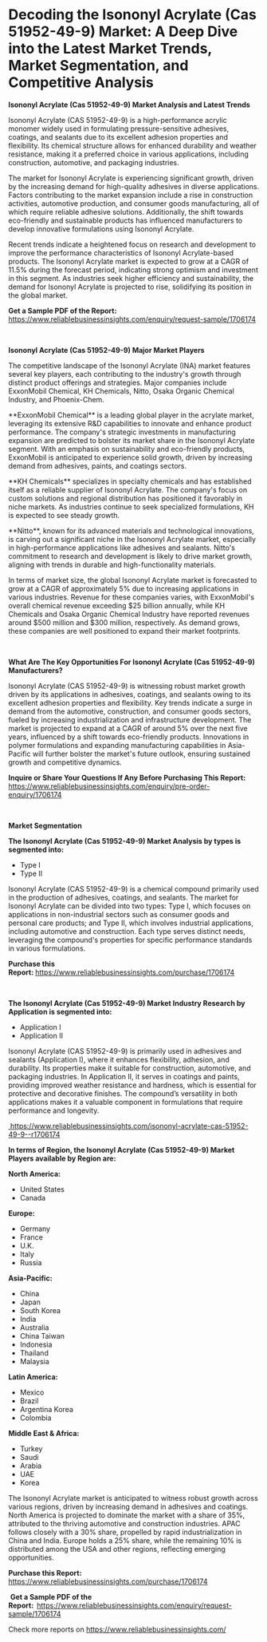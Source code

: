 <p><h1>Decoding the Isononyl Acrylate (Cas 51952-49-9) Market: A Deep Dive into the Latest Market Trends, Market Segmentation, and Competitive Analysis</h1></p><p><strong>Isononyl Acrylate (Cas 51952-49-9) Market Analysis and Latest Trends</strong></p>
<p><p>Isononyl Acrylate (CAS 51952-49-9) is a high-performance acrylic monomer widely used in formulating pressure-sensitive adhesives, coatings, and sealants due to its excellent adhesion properties and flexibility. Its chemical structure allows for enhanced durability and weather resistance, making it a preferred choice in various applications, including construction, automotive, and packaging industries.</p><p>The market for Isononyl Acrylate is experiencing significant growth, driven by the increasing demand for high-quality adhesives in diverse applications. Factors contributing to the market expansion include a rise in construction activities, automotive production, and consumer goods manufacturing, all of which require reliable adhesive solutions. Additionally, the shift towards eco-friendly and sustainable products has influenced manufacturers to develop innovative formulations using Isononyl Acrylate.</p><p>Recent trends indicate a heightened focus on research and development to improve the performance characteristics of Isononyl Acrylate-based products. The Isononyl Acrylate market is expected to grow at a CAGR of 11.5% during the forecast period, indicating strong optimism and investment in this segment. As industries seek higher efficiency and sustainability, the demand for Isononyl Acrylate is projected to rise, solidifying its position in the global market.</p></p>
<p><strong>Get a Sample PDF of the Report:&nbsp;</strong> <a href="https://www.reliablebusinessinsights.com/enquiry/request-sample/1706174?utm_campaign=101&utm_medium=2&utm_source=Github&utm_content=ia&utm_term=10012025&utm_id=isononyl-acrylate-cas-51952-49-9">https://www.reliablebusinessinsights.com/enquiry/request-sample/1706174</a></p>
<p>&nbsp;</p>
<p><strong>Isononyl Acrylate (Cas 51952-49-9) Major Market Players</strong></p>
<p><p>The competitive landscape of the Isononyl Acrylate (INA) market features several key players, each contributing to the industry's growth through distinct product offerings and strategies. Major companies include ExxonMobil Chemical, KH Chemicals, Nitto, Osaka Organic Chemical Industry, and Phoenix-Chem.</p><p>**ExxonMobil Chemical** is a leading global player in the acrylate market, leveraging its extensive R&D capabilities to innovate and enhance product performance. The company's strategic investments in manufacturing expansion are predicted to bolster its market share in the Isononyl Acrylate segment. With an emphasis on sustainability and eco-friendly products, ExxonMobil is anticipated to experience solid growth, driven by increasing demand from adhesives, paints, and coatings sectors.</p><p>**KH Chemicals** specializes in specialty chemicals and has established itself as a reliable supplier of Isononyl Acrylate. The company's focus on custom solutions and regional distribution has positioned it favorably in niche markets. As industries continue to seek specialized formulations, KH is expected to see steady growth.</p><p>**Nitto**, known for its advanced materials and technological innovations, is carving out a significant niche in the Isononyl Acrylate market, especially in high-performance applications like adhesives and sealants. Nitto's commitment to research and development is likely to drive market growth, aligning with trends in durable and high-functionality materials.</p><p>In terms of market size, the global Isononyl Acrylate market is forecasted to grow at a CAGR of approximately 5% due to increasing applications in various industries. Revenue for these companies varies, with ExxonMobil's overall chemical revenue exceeding $25 billion annually, while KH Chemicals and Osaka Organic Chemical Industry have reported revenues around $500 million and $300 million, respectively. As demand grows, these companies are well positioned to expand their market footprints.</p></p>
<p>&nbsp;</p>
<p><strong>What Are The Key Opportunities For Isononyl Acrylate (Cas 51952-49-9) Manufacturers?</strong></p>
<p><p>Isononyl Acrylate (CAS 51952-49-9) is witnessing robust market growth driven by its applications in adhesives, coatings, and sealants owing to its excellent adhesion properties and flexibility. Key trends indicate a surge in demand from the automotive, construction, and consumer goods sectors, fueled by increasing industrialization and infrastructure development. The market is projected to expand at a CAGR of around 5% over the next five years, influenced by a shift towards eco-friendly products. Innovations in polymer formulations and expanding manufacturing capabilities in Asia-Pacific will further bolster the market's future outlook, ensuring sustained growth and competitive dynamics.</p></p>
<p><strong>Inquire or Share Your Questions If Any Before Purchasing This Report:</strong> <a href="https://www.reliablebusinessinsights.com/enquiry/pre-order-enquiry/1706174?utm_campaign=101&utm_medium=2&utm_source=Github&utm_content=ia&utm_term=10012025&utm_id=isononyl-acrylate-cas-51952-49-9">https://www.reliablebusinessinsights.com/enquiry/pre-order-enquiry/1706174</a></p>
<p>&nbsp;</p>
<p><strong>Market Segmentation</strong></p>
<p><strong>The Isononyl Acrylate (Cas 51952-49-9) Market Analysis by types is segmented into:</strong></p>
<p><ul><li>Type I</li><li>Type II</li></ul></p>
<p><p>Isononyl Acrylate (CAS 51952-49-9) is a chemical compound primarily used in the production of adhesives, coatings, and sealants. The market for Isononyl Acrylate can be divided into two types: Type I, which focuses on applications in non-industrial sectors such as consumer goods and personal care products; and Type II, which involves industrial applications, including automotive and construction. Each type serves distinct needs, leveraging the compound's properties for specific performance standards in various formulations.</p></p>
<p><strong>Purchase this Report:&nbsp;</strong><a href="https://www.reliablebusinessinsights.com/purchase/1706174?utm_campaign=101&utm_medium=2&utm_source=Github&utm_content=ia&utm_term=10012025&utm_id=isononyl-acrylate-cas-51952-49-9">https://www.reliablebusinessinsights.com/purchase/1706174</a></p>
<p>&nbsp;</p>
<p><strong>The Isononyl Acrylate (Cas 51952-49-9) Market Industry Research by Application is segmented into:</strong></p>
<p><ul><li>Application I</li><li>Application II</li></ul></p>
<p><p>Isononyl Acrylate (CAS 51952-49-9) is primarily used in adhesives and sealants (Application I), where it enhances flexibility, adhesion, and durability. Its properties make it suitable for construction, automotive, and packaging industries. In Application II, it serves in coatings and paints, providing improved weather resistance and hardness, which is essential for protective and decorative finishes. The compound’s versatility in both applications makes it a valuable component in formulations that require performance and longevity.</p></p>
<p><a href="https://www.reliablebusinessinsights.com/isononyl-acrylate-cas-51952-49-9--r1706174?utm_campaign=101&utm_medium=2&utm_source=Github&utm_content=ia&utm_term=10012025&utm_id=isononyl-acrylate-cas-51952-49-9">&nbsp;https://www.reliablebusinessinsights.com/isononyl-acrylate-cas-51952-49-9--r1706174</a></p>
<p><strong>In terms of Region, the Isononyl Acrylate (Cas 51952-49-9) Market Players available by Region are:</strong></p>
<p>
    <p> <strong> North America: </strong>
        <ul>
            <li>United States</li>
            <li>Canada</li>
        </ul>
        </p> 
    <p> <strong> Europe: </strong>
        <ul>
            <li>Germany</li>
            <li>France</li>
            <li>U.K.</li>
            <li>Italy</li>
            <li>Russia</li>
        </ul>
        </p> 
    <p> <strong> Asia-Pacific: </strong>
        <ul>
            <li>China</li>
            <li>Japan</li>
            <li>South Korea</li>
            <li>India</li>
            <li>Australia</li>
            <li>China Taiwan</li>
            <li>Indonesia</li>
            <li>Thailand</li>
            <li>Malaysia</li>
        </ul>
        </p> 
    <p> <strong> Latin America: </strong>
        <ul>
            <li>Mexico</li>
            <li>Brazil</li>
            <li>Argentina Korea</li>
            <li>Colombia</li>
        </ul>
        </p> 
    <p> <strong> Middle East & Africa: </strong>
        <ul>
            <li>Turkey</li>
            <li>Saudi</li>
            <li>Arabia</li>
            <li>UAE</li>
            <li>Korea</li>
        </ul>
    </p>
    </p>
<p><p>The Isononyl Acrylate market is anticipated to witness robust growth across various regions, driven by increasing demand in adhesives and coatings. North America is projected to dominate the market with a share of 35%, attributed to the thriving automotive and construction industries. APAC follows closely with a 30% share, propelled by rapid industrialization in China and India. Europe holds a 25% share, while the remaining 10% is distributed among the USA and other regions, reflecting emerging opportunities.</p></p>
<p><strong>Purchase this Report: </strong><a href="https://www.reliablebusinessinsights.com/purchase/1706174?utm_campaign=101&utm_medium=2&utm_source=Github&utm_content=ia&utm_term=10012025&utm_id=isononyl-acrylate-cas-51952-49-9">https://www.reliablebusinessinsights.com/purchase/1706174</a></p>
<p>&nbsp;<strong>Get a Sample PDF of the Report:&nbsp;&nbsp;</strong><a href="https://www.reliablebusinessinsights.com/enquiry/request-sample/1706174?utm_campaign=101&utm_medium=2&utm_source=Github&utm_content=ia&utm_term=10012025&utm_id=isononyl-acrylate-cas-51952-49-9">https://www.reliablebusinessinsights.com/enquiry/request-sample/1706174</a></p>
<p><strong></strong></p>
<p>Check more reports on <a href="https://www.reliablebusinessinsights.com/?utm_campaign=101&utm_medium=2&utm_source=Github&utm_content=ia&utm_term=10012025&utm_id=isononyl-acrylate-cas-51952-49-9">https://www.reliablebusinessinsights.com/</a></p>